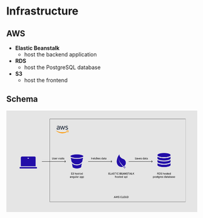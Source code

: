# Infrastructure

## AWS

- **Elastic Beanstalk**
  - host the backend application
- **RDS**
  - host the PostgreSQL database
- **S3**
  - host the frontend

## Schema

![Pipeline Schema](aws-architecture.png)